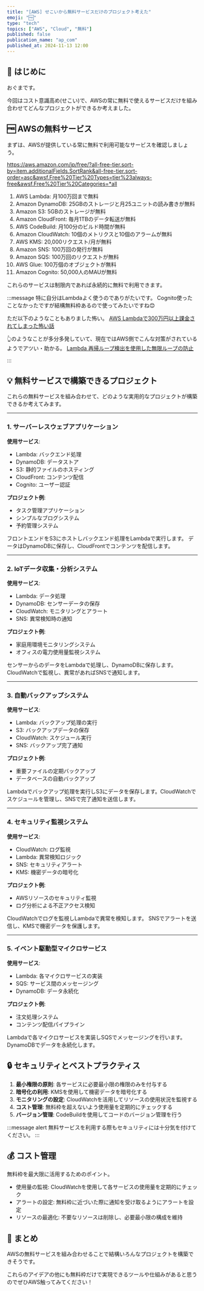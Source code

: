 ```yaml
---
title: "[AWS] せこいから無料サービスだけのプロジェクト考えた"
emoji: "🆓"
type: "tech"
topics: ["AWS", "Cloud", "無料"]
published: false
publication_name: "ap_com"
published_at: 2024-11-13 12:00
---
```


## 🌟 はじめに

おぐまです。

今回はコスト意識高め(せこい)で、AWSの常に無料で使えるサービスだけを組み合わせてどんなプロジェクトができるか考えました。

## 🆓 AWSの無料サービス

まずは、AWSが提供している常に無料で利用可能なサービスを確認しましょう。

https://aws.amazon.com/jp/free/?all-free-tier.sort-by=item.additionalFields.SortRank&all-free-tier.sort-order=asc&awsf.Free%20Tier%20Types=tier%23always-free&awsf.Free%20Tier%20Categories=*all

1. AWS Lambda: 月100万回まで無料
2. Amazon DynamoDB: 25GBのストレージと月25ユニットの読み書きが無料
3. Amazon S3: 5GBのストレージが無料
4. Amazon CloudFront: 毎月1TBのデータ転送が無料
5. AWS CodeBuild: 月100分のビルド時間が無料
6. Amazon CloudWatch: 10個のメトリクスと10個のアラームが無料
7. AWS KMS: 20,000リクエスト/月が無料
8. Amazon SNS: 100万回の発行が無料
9. Amazon SQS: 100万回のリクエストが無料
10. AWS Glue: 100万個のオブジェクトが無料
11. Amazon Cognito: 50,000人のMAUが無料

これらのサービスは制限内であれば永続的に無料で利用できます。

:::message
特に自分はLambdaよく使うのでありがたいです。
Cognito使ったことなかったですが結構無料枠あるので使ってみたいですね😊

ただ以下のようなこともありました怖い。
[AWS Lambdaで300万円以上課金されてしまった怖い話](https://www.lac.co.jp/lacwatch/people/20220721_003048.html)

👆のようなことが多分多発していて、現在ではAWS側でこんな対策がされているようでアツい・助かる。
[Lambda 再帰ループ検出を使用した無限ループの防止](https://docs.aws.amazon.com/ja_jp/lambda/latest/dg/invocation-recursion.html)

:::

## 💡 無料サービスで構築できるプロジェクト

これらの無料サービスを組み合わせて、どのような実用的なプロジェクトが構築できるか考えてみます。

---

### 1. サーバーレスウェブアプリケーション

**使用サービス**:

- Lambda: バックエンド処理
- DynamoDB: データストア
- S3: 静的ファイルのホスティング
- CloudFront: コンテンツ配信
- Cognito: ユーザー認証

**プロジェクト例**:

- タスク管理アプリケーション
- シンプルなブログシステム
- 予約管理システム

フロントエンドをS3にホストしバックエンド処理をLambdaで実行します。
データはDynamoDBに保存し、CloudFrontでコンテンツを配信します。

---

### 2. IoTデータ収集・分析システム

**使用サービス**:

- Lambda: データ処理
- DynamoDB: センサーデータの保存
- CloudWatch: モニタリングとアラート
- SNS: 異常検知時の通知

**プロジェクト例**:

- 家庭用環境モニタリングシステム
- オフィスの電力使用量監視システム

センサーからのデータをLambdaで処理し、DynamoDBに保存します。CloudWatchで監視し、異常があればSNSで通知します。

---

### 3. 自動バックアップシステム

**使用サービス**:

- Lambda: バックアップ処理の実行
- S3: バックアップデータの保存
- CloudWatch: スケジュール実行
- SNS: バックアップ完了通知

**プロジェクト例**:

- 重要ファイルの定期バックアップ
- データベースの自動バックアップ

Lambdaでバックアップ処理を実行しS3にデータを保存します。CloudWatchでスケジュールを管理し、SNSで完了通知を送信します。

---

### 4. セキュリティ監視システム

**使用サービス**:

- CloudWatch: ログ監視
- Lambda: 異常検知ロジック
- SNS: セキュリティアラート
- KMS: 機密データの暗号化

**プロジェクト例**:

- AWSリソースのセキュリティ監視
- ログ分析による不正アクセス検知

CloudWatchでログを監視しLambdaで異常を検知します。
SNSでアラートを送信し、KMSで機密データを保護します。

---

### 5. イベント駆動型マイクロサービス

**使用サービス**:

- Lambda: 各マイクロサービスの実装
- SQS: サービス間のメッセージング
- DynamoDB: データ永続化

**プロジェクト例**:

- 注文処理システム
- コンテンツ配信パイプライン

Lambdaで各マイクロサービスを実装しSQSでメッセージングを行います。DynamoDBでデータを永続化します。

## 🔒 セキュリティとベストプラクティス

1. **最小権限の原則**: 各サービスに必要最小限の権限のみを付与する
2. **暗号化の利用**: KMSを使用して機密データを暗号化する
3. **モニタリングの設定**: CloudWatchを活用してリソースの使用状況を監視する
4. **コスト管理**: 無料枠を超えないよう使用量を定期的にチェックする
5. **バージョン管理**: CodeBuildを使用してコードのバージョン管理を行う

:::message alert
無料サービスを利用する際もセキュリティには十分気を付けてください。
:::

## 💰 コスト管理

無料枠を最大限に活用するためのポイント。

- 使用量の監視: CloudWatchを使用して各サービスの使用量を定期的にチェック
- アラートの設定: 無料枠に近づいた際に通知を受け取るようにアラートを設定
- リソースの最適化: 不要なリソースは削除し、必要最小限の構成を維持

## 🎉 まとめ

AWSの無料サービスを組み合わせることで結構いろんなプロジェクトを構築できそうです。

これらのアイデアの他にも無料枠だけで実現できるツールや仕組みがあると思うのでぜひAWS触ってみてください！
